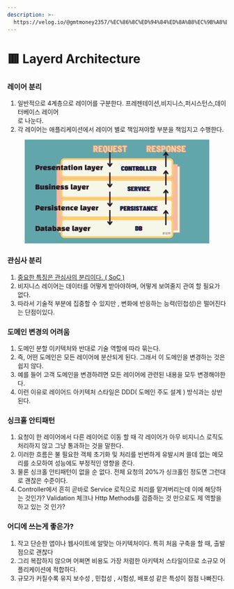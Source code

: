```yaml
---
description: >-
  https://velog.io/@gmtmoney2357/%EC%86%8C%ED%94%84%ED%8A%B8%EC%9B%A8%EC%96%B4-%EC%95%84%ED%82%A4%ED%85%8D%EC%B2%98-%EB%A0%88%EC%9D%B4%EC%96%B4%EB%93%9C-%EC%95%84%ED%82%A4%ED%85%8D%EC%B2%98Layered-archi
---
```


# 🟥 Layerd Architecture

### 레이어 분리

1. 일반적으로 4계층으로 레이어를 구분한다. 프레젠테이션,비지니스,퍼시스턴스,데이터베이스 레이어\
   로 나눈다.
2. 각 레이어는 애플리케이션에서 레이어 별로 책임져야할 부분을 책임지고 수행한다.

<figure><img src="../.gitbook/assets/image (1) (1).png" alt=""><figcaption></figcaption></figure>

### 관심사 분리

1. [중요한 특징은 관심사의 분리이다. (  SoC )](separation-of-concerns-soc/)
2. 비지니스 레이어는 데이터를 어떻게 받아야하며, 어떻게 보여줄지 관여 할 필요가 없다.
3. 따라서 기술적 부분에 집중할 수 있지만 , 변화에 반응하는 능력(민첩성)은 떨어진다는 단점이있다.

### 도메인 변경의 어려움

1. 도메인 분할 이키텍처와 반대로 기술 역할에 따라 묶는다.
2. 즉, 어떤 도메인은 모든 레이어에 분산되게 된다. 그래서 이 도메인을 변경하는 것은 쉽지 않다.
3. 예를 들어 고객 도메인을 변경하려면 모든 레이어에 관련된 내용을 모두 변경해야한다.
4. 이런 이유로 레이어드 아키텍처 스타일은 DDD( 도메인 주도 설계 ) 방식과는 상반된다.



### 싱크홀 안티패턴

1. 요청이 한 레이어에서 다른 레이어로 이동 할 때 각 레이어가 아무 비지니스 로직도 처리하지 않고 그냥 통과하는 것을 말한다.
2. 이러한 흐름은 불 필요한 객체 초기화 및 처리를 빈번하게 유발시켜 쓸데 없는 메모리를 소모하여 성능에도 부정적인 영향을 준다.
3. 물론 싱크홀 안티패턴이 없을 순 없다. 전체 요청의 20%가 싱크홀인 정도면 그런대로 괜찮은 수준이다.
4. Controller에서 흔히 곧바로 Service 로직으로 처리를 맡겨버리는데 이에 해당하는 것인가? Validation 체크나 Http Methods를 검증하는 것 만으로도 제 역할을 하고 있는 것 인가?&#x20;



### 어디에 쓰는게 좋은가?

1. 작고 단순한 앱이나 웹사이트에 알맞는 아키텍처이다. 특히 처음 구축을 할 때, 출발점으로 괜찮다
2. 그리 복잡하지 않으며 어쩌면 비용도 가장 저렴한 아키텍처 스타일이므로 소규모 어플리케이션에 적합하다.
3. 규모가 커질수록 유지 보수성 , 민첩성 , 시험성, 배포성 같은 특성이 점점 나빠진다.
